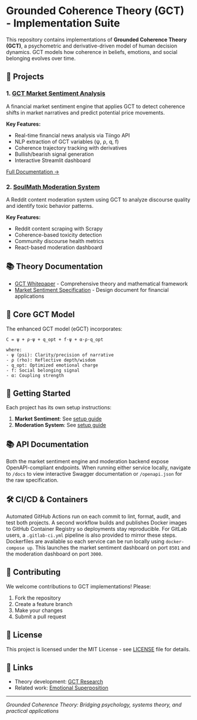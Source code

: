 # Grounded Coherence Theory (GCT) - Implementation Suite

This repository contains implementations of **Grounded Coherence Theory (GCT)**, a psychometric and derivative-driven model of human decision dynamics. GCT models how coherence in beliefs, emotions, and social belonging evolves over time.

## 🧠 Projects

### 1. [GCT Market Sentiment Analysis](./gct-market-sentiment/)
A financial market sentiment engine that applies GCT to detect coherence shifts in market narratives and predict potential price movements.

**Key Features:**
- Real-time financial news analysis via Tiingo API
- NLP extraction of GCT variables (ψ, ρ, q, f)
- Coherence trajectory tracking with derivatives
- Bullish/bearish signal generation
- Interactive Streamlit dashboard

[Full Documentation →](./gct-market-sentiment/README.md)

### 2. [SoulMath Moderation System](./soulmath-moderation-system/)
A Reddit content moderation system using GCT to analyze discourse quality and identify toxic behavior patterns.

**Key Features:**
- Reddit content scraping with Scrapy
- Coherence-based toxicity detection
- Community discourse health metrics
- React-based moderation dashboard

## 📚 Theory Documentation

- [GCT Whitepaper](./docs/WHITEPAPER.md) - Comprehensive theory and mathematical framework
- [Market Sentiment Specification](./docs/SPEC-1-Market-Sentiment-Engine.md) - Design document for financial applications

## 🔬 Core GCT Model

The enhanced GCT model (eGCT) incorporates:

```
C = ψ + ρ·ψ + q_opt + f·ψ + α·ρ·q_opt

where:
- ψ (psi): Clarity/precision of narrative
- ρ (rho): Reflective depth/wisdom
- q_opt: Optimized emotional charge
- f: Social belonging signal
- α: Coupling strength
```

## 🚀 Getting Started

Each project has its own setup instructions:

1. **Market Sentiment**: See [setup guide](./gct-market-sentiment/README.md#-quick-start)
2. **Moderation System**: See [setup guide](./soulmath-moderation-system/README.md)

## 📚 API Documentation

Both the market sentiment engine and moderation backend expose OpenAPI-compliant
endpoints. When running either service locally, navigate to `/docs` to view
interactive Swagger documentation or `/openapi.json` for the raw specification.

## 🛠 CI/CD & Containers

Automated GitHub Actions run on each commit to lint, format, audit, and test both
projects. A second workflow builds and publishes Docker images to GitHub Container
Registry so deployments stay reproducible. For GitLab users, a `.gitlab-ci.yml`
pipeline is also provided to mirror these steps. Dockerfiles are available so
each service can be run locally using `docker-compose up`. This launches the
market sentiment dashboard on port `8501` and the moderation dashboard on port
`3000`.

## 🤝 Contributing

We welcome contributions to GCT implementations! Please:
1. Fork the repository
2. Create a feature branch
3. Make your changes
4. Submit a pull request

## 📄 License

This project is licensed under the MIT License - see [LICENSE](./LICENSE) file for details.

## 🔗 Links

- Theory development: [GCT Research](https://github.com/GreatPyreneseDad/GCT)
- Related work: [Emotional Superposition](./docs/WHITEPAPER.md#emotional-superposition)

---

*Grounded Coherence Theory: Bridging psychology, systems theory, and practical applications*
